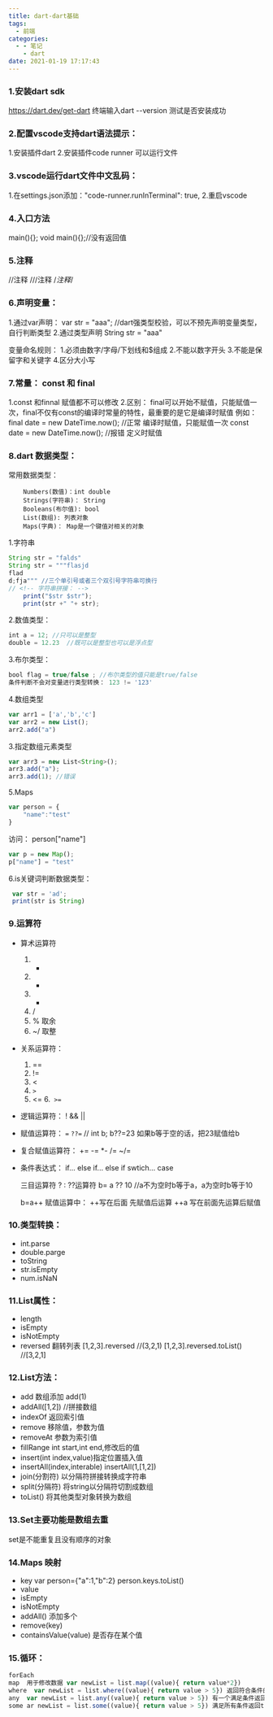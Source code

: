 ```yaml
---
title: dart-dart基础
tags:
  - 前端
categories:
  - - 笔记
    - dart
date: 2021-01-19 17:17:43
---
```


### 1.安装dart sdk
    
https://dart.dev/get-dart
终端输入dart --version 测试是否安装成功

### 2.配置vscode支持dart语法提示：

1.安装插件dart
2.安装插件code runner  可以运行文件

### 3.vscode运行dart文件中文乱码：

1.在settings.json添加："code-runner.runInTerminal": true,
2.重启vscode

### 4.入口方法
    
main(){};
void main(){};//没有返回值

### 5.注释

//注释
///注释
/*注释*/

### 6.声明变量：

1.通过var声明： var str = "aaa"; //dart强类型校验，可以不预先声明变量类型，自行判断类型
2.通过类型声明  String str = "aaa"

变量命名规则：
        1.必须由数字/字母/下划线和$组成
        2.不能以数字开头
        3.不能是保留字和关键字
        4.区分大小写

### 7.常量： const 和 final

1.const 和finnal 赋值都不可以修改
2.区别： final可以开始不赋值，只能赋值一次，final不仅有const的编译时常量的特性，最重要的是它是编译时赋值
        例如：
        final date = new DateTime.now(); //正常 编译时赋值，只能赋值一次
        const date = new DateTime.now(); //报错 定义时赋值

### 8.dart 数据类型：

常用数据类型：

        Numbers(数值)：int double
        Strings(字符串)： String
        Booleans(布尔值): bool
        List(数组): 列表对象
        Maps(字典)： Map是一个键值对相关的对象

1.字符串

```javascript
String str = "falds"
String str = """flasjd
flad
d;fja""" //三个单引号或者三个双引号字符串可换行
// <!-- 字符串拼接： -->
    print("$str $str");
    print(str +" "+ str);
```

2.数值类型：

```javascript
int a = 12; //只可以是整型
double = 12.23  //既可以是整型也可以是浮点型
```
        
3.布尔类型：

```javascript
bool flag = true/false ; //布尔类型的值只能是true/false
条件判断不会对变量进行类型转换： 123 != '123'
```
        
4.数组类型

```javascript
var arr1 = ['a','b','c']
var arr2 = new List();
arr2.add("a")
```

3.指定数组元素类型

```javascript
var arr3 = new List<String>();
arr3.add("a");
arr3.add(1); //错误
```

5.Maps

```javascript
var person = {
    "name":"test"
}
```

访问： person["name"]

```javascript
var p = new Map();
p["name"] = "test"
```

6.is关键词判断数据类型：

```javascript
 var str = 'ad';
 print(str is String)
```

### 9.运算符

+ 算术运算符
    1. +
    2. -
    3. *
    4. /
    5. % 取余
    6. ~/ 取整

+ 关系运算符：
    1. ==
    2. !=
    3. <
    4. `>`
    5. <=
    6.` >=`

+ 逻辑运算符：
    !
    &&
    ||

+ 赋值运算符：
    `=`
    `??=`  // int b; b??=23 如果b等于空的话，把23赋值给b

+ 复合赋值运算符：
    +=
    -=
    *-
    /=
    ~/=

+ 条件表达式：
    if... else
    if... else if
    swtich... case

    三目运算符 ? :
    ??运算符 b= a ?? 10 //a不为空时b等于a，a为空时b等于10

    b=a++ 赋值运算中： ++写在后面 先赋值后运算 ++a 写在前面先运算后赋值

### 10.类型转换：
+ int.parse
+ double.parge
+ toString
+ str.isEmpty
+ num.isNaN


### 11.List属性：

+ length
+ isEmpty
+ isNotEmpty
+ reversed 翻转列表 [1,2,3].reversed //(3,2,1) [1,2,3].reversed.toList() //[3,2,1]

### 12.List方法：

+ add 数组添加 add(1)
+ addAll([1,2]) //拼接数组
+ indexOf 返回索引值
+ remove 移除值，参数为值
+ removeAt 参数为索引值
+ fillRange int start,int end,修改后的值
+ insert(int index,value)指定位置插入值
+ insertAll(index,interable)  insertAll(1,[1,2]) 
+ join(分割符) 以分隔符拼接转换成字符串
+ split(分隔符) 将string以分隔符切割成数组
+ toList() 将其他类型对象转换为数组


### 13.Set主要功能是数组去重

set是不能重复且没有顺序的对象

### 14.Maps 映射

+ key   var person={"a":1,"b":2} person.keys.toList()
+ value
+ isEmpty
+ isNotEmpty
+ addAll() 添加多个
+ remove(key)
+ containsValue(value) 是否存在某个值

### 15.循环：
```javascript
forEach
map  用于修改数据 var newList = list.map((value){ return value*2})
where  var newList = list.where((value){ return value > 5}) 返回符合条件的数组
any  var newList = list.any((value){ return value > 5}) 有一个满足条件返回true
some ar newList = list.some((value){ return value > 5}) 满足所有条件返回true
```

